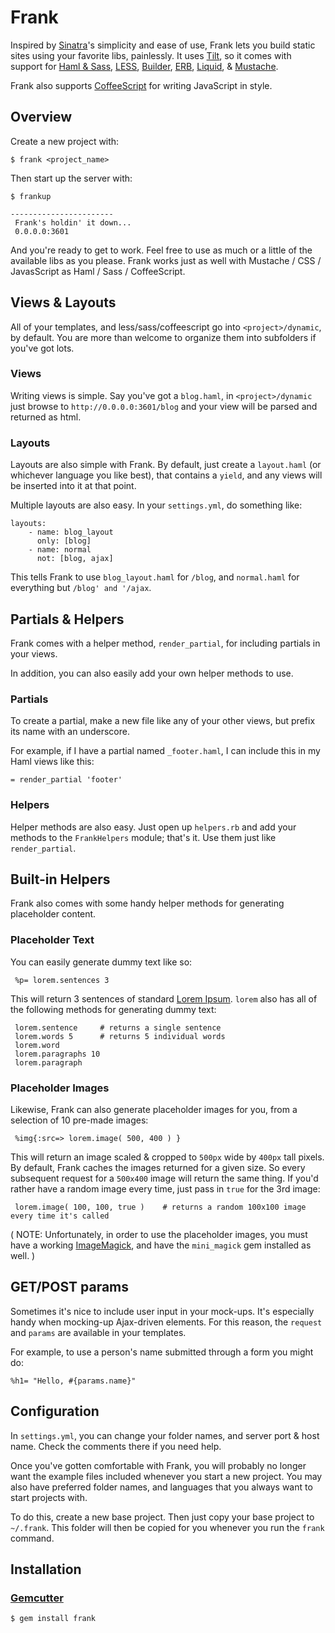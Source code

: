 Frank
=========

Inspired by [Sinatra][0]'s simplicity and ease of use, Frank lets you build
static sites using your favorite libs, painlessly. It uses [Tilt][1], so it
comes with support for [Haml & Sass][2], [LESS][10], [Builder][3], [ERB][4],
[Liquid][5], & [Mustache][6].

Frank also supports [CoffeeScript][7] for writing JavaScript in style.

Overview
--------

Create a new project with:

    $ frank <project_name>

Then start up the server with:
    
    $ frankup

    -----------------------
     Frank's holdin' it down...
     0.0.0.0:3601

And you're ready to get to work. Feel free to use as much or a little of
the available libs as you please. Frank works just as well with Mustache /
CSS / JavasScript as Haml / Sass / CoffeeScript.


Views & Layouts
-------------------------

All of your templates, and less/sass/coffeescript go into `<project>/dynamic`,
by default. You are more than welcome to organize them into subfolders if you've
got lots.

### Views

Writing views is simple. Say you've got a `blog.haml`, in `<project>/dynamic` just browse to
`http://0.0.0.0:3601/blog` and your view will be parsed and returned as html.

### Layouts

Layouts are also simple with Frank. By default, just create a `layout.haml`
(or whichever language you like best), that contains a `yield`, and any
views will be inserted into it at that point.

Multiple layouts are also easy. In your `settings.yml`, do something like:

    layouts:
        - name: blog_layout
          only: [blog]
        - name: normal
          not: [blog, ajax]
This tells Frank to use `blog_layout.haml` for `/blog`, and `normal.haml`
for everything but `/blog' and '/ajax`.


Partials & Helpers
------------------

Frank comes with a helper method, `render_partial`, for including partials
in your views.

In addition, you can also easily add your own helper methods to use.

### Partials

To create a partial, make a new file like any of your other views, but
prefix its name with an underscore.

For example, if I have a partial named `_footer.haml`, I can include this
in my Haml views like this:

    = render_partial 'footer'

### Helpers

Helper methods are also easy. Just open up `helpers.rb` and add your methods
to the `FrankHelpers` module; that's it. Use them just like `render_partial`.



Built-in Helpers
----------------

Frank also comes with some handy helper methods for generating placeholder content.

### Placeholder Text

You can easily generate dummy text like so:

     %p= lorem.sentences 3

This will return 3 sentences of standard [Lorem Ipsum][11]. `lorem` also has all of the following methods for generating dummy text:

     lorem.sentence     # returns a single sentence
     lorem.words 5      # returns 5 individual words
     lorem.word
     lorem.paragraphs 10
     lorem.paragraph


### Placeholder Images

Likewise, Frank can also generate placeholder images for you, from a selection of 10 pre-made images:
     
     %img{:src=> lorem.image( 500, 400 ) }

This will return an image scaled & cropped to `500px` wide by `400px` tall pixels. By default, Frank caches the images returned for a given size. So every subsequent request for a `500x400` image will return the same thing. If you'd rather have a random image every time, just pass in `true` for the 3rd image:
     
     lorem.image( 100, 100, true )    # returns a random 100x100 image every time it's called

( NOTE: Unfortunately, in order to use the placeholder images, you must have a working [ImageMagick][12], and have the `mini_magick` gem installed as well. )



GET/POST params
---------------

Sometimes it's nice to include user input in your mock-ups. It's especially
handy when mocking-up Ajax-driven elements. For this reason, the `request`
and `params` are available in your templates.

For example, to use a person's name submitted through a form you might do:

    %h1= "Hello, #{params.name}"



Configuration
-------------

In `settings.yml`, you can change your folder names, and server port & host name.
Check the comments there if you need help.

Once you've gotten comfortable with Frank, you will probably no longer want
the example files included whenever you start a new project. You may also have
preferred folder names, and languages that you always want to start
projects with.

To do this, create a new base project. Then just copy your base project to `~/.frank`.
This folder will then be copied for you whenever you run the `frank` command.
  
Installation
------------

### [Gemcutter](http://gemcutter.org/)

    $ gem install frank


[0]: http://www.sinatrarb.com/
[1]: http://github.com/rtomayko/tilt
[2]: http://haml-lang.com/
[3]: http://builder.rubyforge.org/
[4]: http://www.ruby-doc.org/stdlib/libdoc/erb/rdoc/
[5]: http://www.liquidmarkup.org/
[6]: http://github.com/defunkt/mustache
[7]: http://jashkenas.github.com/coffee-script/
[8]: http://lesscss.org/
[9]: http://rack.rubyforge.org/
[10]: http://lesscss.org/
[11]: http://en.wikipedia.org/wiki/Lorem_ipsum
[12]: http://www.imagemagick.org/script/binary-releases.php?ImageMagick=4pg9cdfr8e6gn7aru9mtelepr3